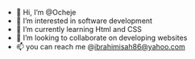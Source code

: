 - 👋 Hi, I’m @Ocheje
- 👀 I’m interested in software development
- 🌱 I’m currently learning Html and CSS
- 💞️ I’m looking to collaborate on developing websites
- 📫 you can reach me @ibrahimisah86@yahoo.com


<!---
Ocheje/Ocheje is a ✨ special ✨ repository because its `README.md` (this file) appears on your GitHub profile.
You can click the Preview link to take a look at your changes.
--->

